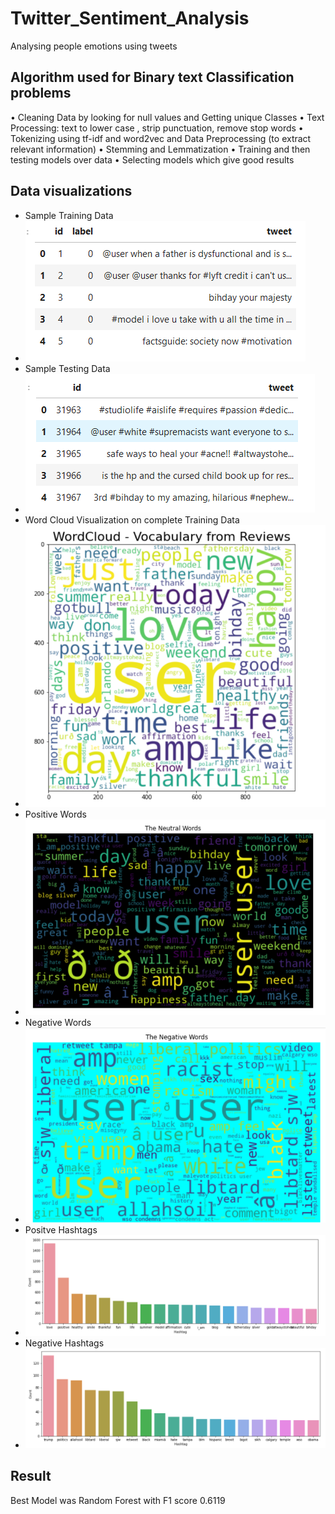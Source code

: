 # Twitter_Sentiment_Analysis
Analysing people emotions using tweets

## Algorithm used for Binary text Classification problems
•	Cleaning Data by looking for null values and Getting unique Classes 
•	Text Processing: text to lower case , strip punctuation, remove stop words 
•	Tokenizing using tf-idf and word2vec and Data Preprocessing (to extract relevant information)
•	Stemming  and Lemmatization 
•	Training and then testing models over data
•	Selecting models which give good results

## Data visualizations
* Sample Training Data
* ![homepage](https://github.com/AnubhavBajaj/Twitter_Sentiment_Analysis/blob/main/images/Sample%20Training%20Data.png)
* Sample Testing Data
* ![homepage](https://github.com/AnubhavBajaj/Twitter_Sentiment_Analysis/blob/main/images/Sample%20Testing%20Data.png)
* Word Cloud Visualization on complete Training Data
* ![homepage](https://github.com/AnubhavBajaj/Twitter_Sentiment_Analysis/blob/main/images/Word%20Cloud%20Visualisation.png)
* Positive Words
* ![homepage](https://github.com/AnubhavBajaj/Twitter_Sentiment_Analysis/blob/main/images/neutral%20words.png)
* Negative Words
* ![homepage](https://github.com/AnubhavBajaj/Twitter_Sentiment_Analysis/blob/main/images/negative%20words.png)
* Positve Hashtags
* ![homepage](https://github.com/AnubhavBajaj/Twitter_Sentiment_Analysis/blob/main/images/positive%20hashtags.png)
* Negative Hashtags
* ![homepage](https://github.com/AnubhavBajaj/Twitter_Sentiment_Analysis/blob/main/images/negative%20hashtag.png)

## Result
Best Model was Random Forest with F1 score 0.6119

